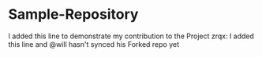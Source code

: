 # Sample-Repository

I added this line to demonstrate my contribution to the Project
zrqx: I added this line and @will hasn't synced his Forked repo yet

